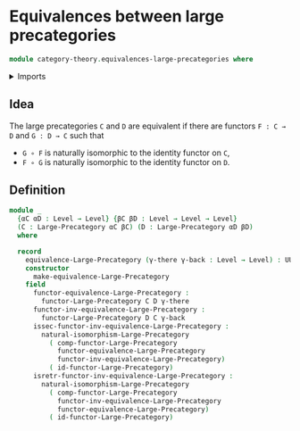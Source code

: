 # Equivalences between large precategories

```agda
module category-theory.equivalences-large-precategories where
```

<details><summary>Imports</summary>

```agda
open import category-theory.functors-large-precategories
open import category-theory.large-precategories
open import category-theory.natural-isomorphisms-large-precategories

open import foundation.universe-levels
```

</details>

## Idea

The large precategories `C` and `D` are equivalent if there are functors
`F : C → D` and `G : D → C` such that

- `G ∘ F` is naturally isomorphic to the identity functor on `C`,
- `F ∘ G` is naturally isomorphic to the identity functor on `D`.

## Definition

```agda
module _
  {αC αD : Level → Level} {βC βD : Level → Level → Level}
  (C : Large-Precategory αC βC) (D : Large-Precategory αD βD)
  where

  record
    equivalence-Large-Precategory (γ-there γ-back : Level → Level) : UUω where
    constructor
      make-equivalence-Large-Precategory
    field
      functor-equivalence-Large-Precategory :
        functor-Large-Precategory C D γ-there
      functor-inv-equivalence-Large-Precategory :
        functor-Large-Precategory D C γ-back
      issec-functor-inv-equivalence-Large-Precategory :
        natural-isomorphism-Large-Precategory
          ( comp-functor-Large-Precategory
            functor-equivalence-Large-Precategory
            functor-inv-equivalence-Large-Precategory)
          ( id-functor-Large-Precategory)
      isretr-functor-inv-equivalence-Large-Precategory :
        natural-isomorphism-Large-Precategory
          ( comp-functor-Large-Precategory
            functor-inv-equivalence-Large-Precategory
            functor-equivalence-Large-Precategory)
          ( id-functor-Large-Precategory)
```
